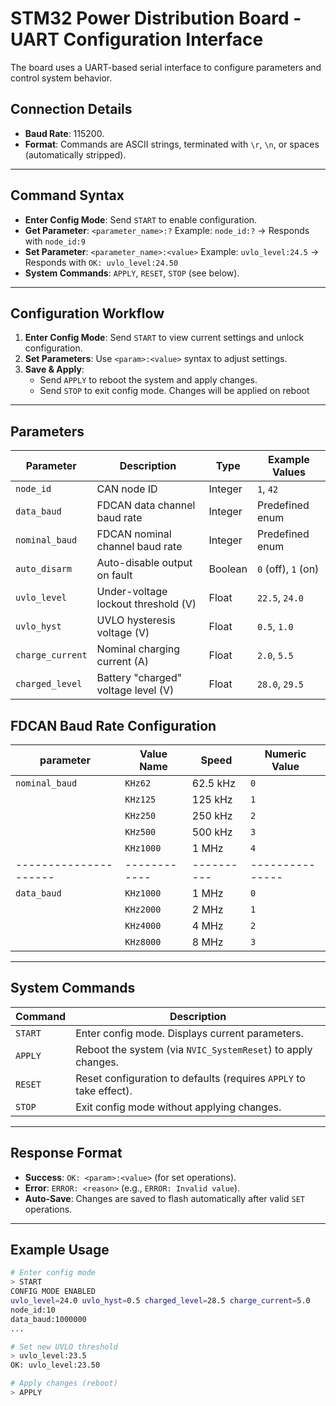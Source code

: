 # STM32 Power Distribution Board - UART Configuration Interface

The board uses a UART-based serial interface to configure parameters and control system behavior.

## **Connection Details**

- **Baud Rate**: 115200.
- **Format**: Commands are ASCII strings, terminated with `\r`, `\n`, or spaces (automatically stripped).

---

## **Command Syntax**

- **Enter Config Mode**: Send `START` to enable configuration.
- **Get Parameter**: `<parameter_name>:?`
  Example: `node_id:?` → Responds with `node_id:9`
- **Set Parameter**: `<parameter_name>:<value>`
  Example: `uvlo_level:24.5` → Responds with `OK: uvlo_level:24.50`
- **System Commands**: `APPLY`, `RESET`, `STOP` (see below).

---

## **Configuration Workflow**

1. **Enter Config Mode**: Send `START` to view current settings and unlock configuration.
2. **Set Parameters**: Use `<param>:<value>` syntax to adjust settings.
3. **Save & Apply**:
   - Send `APPLY` to reboot the system and apply changes.
   - Send `STOP` to exit config mode. Changes will be applied on reboot

---

## **Parameters**

| Parameter            | Description                          | Type    | Example Values |
|-----------------------|--------------------------------------|---------|----------------|
| `node_id`             | CAN node ID                          | Integer | `1`, `42`      |
| `data_baud`           | FDCAN data channel baud rate         | Integer | Predefined enum|
| `nominal_baud`        | FDCAN nominal channel baud rate      | Integer | Predefined enum|
| `auto_disarm`         | Auto-disable output on fault         | Boolean | `0` (off), `1` (on)|
| `uvlo_level`          | Under-voltage lockout threshold (V)  | Float   | `22.5`, `24.0` |
| `uvlo_hyst`           | UVLO hysteresis voltage (V)          | Float   | `0.5`, `1.0`   |
| `charge_current`      | Nominal charging current (A)         | Float   | `2.0`, `5.5`   |
| `charged_level`       | Battery "charged" voltage level (V)  | Float   | `28.0`, `29.5` |

## FDCAN Baud Rate Configuration

| parameter          | Value Name | Speed    | Numeric Value |
|---------------------|------------|----------|---------------|
| `nominal_baud`  | `KHz62`    | 62.5 kHz | `0`           |
|                     | `KHz125`   | 125 kHz  | `1`           |
|                     | `KHz250`   | 250 kHz  | `2`           |
|                     | `KHz500`   | 500 kHz  | `3`           |
|                     | `KHz1000`  | 1 MHz    | `4`           |
|---------------------|------------|----------|---------------|
| `data_baud`     | `KHz1000`  | 1 MHz    | `0`           |
|                     | `KHz2000`  | 2 MHz    | `1`           |
|                     | `KHz4000`  | 4 MHz    | `2`           |
|                     | `KHz8000`  | 8 MHz    | `3`           |

---

## **System Commands**

| Command   | Description                                                                 |
|-----------|-----------------------------------------------------------------------------|
| `START`   | Enter config mode. Displays current parameters.                            |
| `APPLY`   | Reboot the system (via `NVIC_SystemReset`) to apply changes.               |
| `RESET`   | Reset configuration to defaults (requires `APPLY` to take effect).          |
| `STOP`    | Exit config mode without applying changes.                                  |

---

## **Response Format**

- **Success**: `OK: <param>:<value>` (for set operations).
- **Error**: `ERROR: <reason>` (e.g., `ERROR: Invalid value`).
- **Auto-Save**: Changes are saved to flash automatically after valid `SET` operations.

---

## **Example Usage**

```bash
# Enter config mode
> START
CONFIG MODE ENABLED
uvlo_level=24.0 uvlo_hyst=0.5 charged_level=28.5 charge_current=5.0
node_id:10
data_baud:1000000
...

# Set new UVLO threshold
> uvlo_level:23.5
OK: uvlo_level:23.50

# Apply changes (reboot)
> APPLY
```
